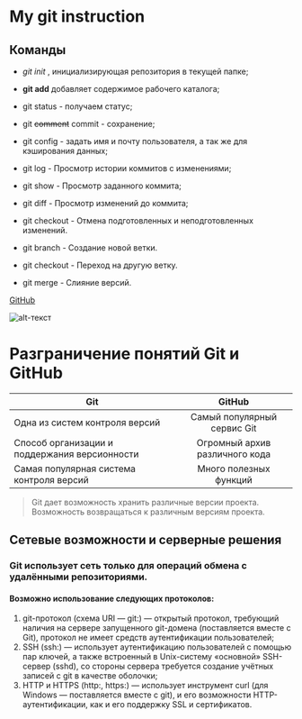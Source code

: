 # My git instruction

## Команды

* *git init* , инициализирующая репозитория в текущей папке;

* **git add** добавляет содержимое рабочего каталога;

* git status -  получаем статус;

* git ~~comment~~ commit - сохранение;

* git config - задать имя и почту пользователя, а так же для кэширования данных;

* git log - Просмотр истории коммитов с изменениями;

* git show - Просмотр заданного коммита;

* git diff - Просмотр изменений до коммита;

* git checkout - Отмена подготовленных и неподготовленных изменений.

* git branch - Создание новой ветки.

* git checkout - Переход на другую ветку.

* git merge - Слияние версий.

[GitHub][def]

[def]: https://gb.ru/education

![alt-текст](айти.jpg "Git instruction")

# Разграничение понятий Git и GitHub

|         Git        |      GitHub    |
| ------------------ |:--------------:|
| Одна из систем контроля версий | Самый популярный сервис Git |
| Способ организации и поддержания версионности | Огромный архив различного кода|
| Самая популярная система контроля версий | Много полезных функций |

>Git дает возможность хранить различные версии проекта. Возможность возвращаться к различным версиям проекта.

## Сетевые возможности и серверные решения

### Git использует сеть только для операций обмена с удалёнными репозиториями.

#### Возможно использование следующих протоколов:

1. git-протокол (схема URI — git:) — открытый протокол, требующий наличия на сервере запущенного git-домена (поставляется вместе с Git), протокол не имеет средств аутентификации пользователей;
2. SSH (ssh:) — использует аутентификацию пользователей с помощью пар ключей, а также встроенный в Unix-систему «основной» SSH-сервер (sshd), со стороны сервера требуется создание учётных записей с git в качестве оболочки;
3. HTTP и HTTPS (http:, https:) — использует инструмент curl (для Windows — поставляется вместе с git), и его возможности HTTP-аутентификации, как и его поддержку SSL и сертификатов.

